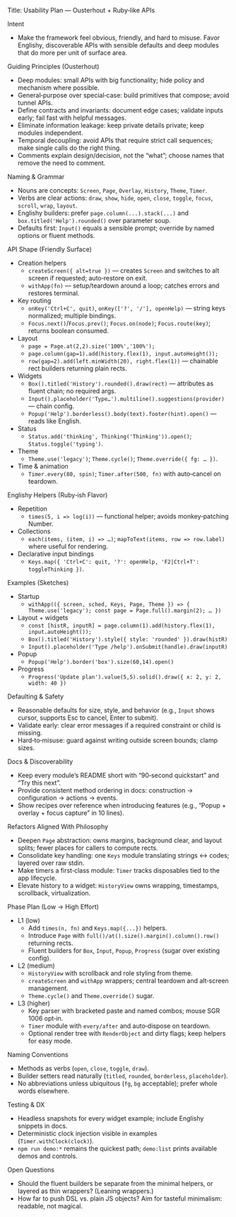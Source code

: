 Title: Usability Plan — Ousterhout + Ruby‑like APIs

Intent
- Make the framework feel obvious, friendly, and hard to misuse. Favor Englishy, discoverable APIs with sensible defaults and deep modules that do more per unit of surface area.

Guiding Principles (Ousterhout)
- Deep modules: small APIs with big functionality; hide policy and mechanism where possible.
- General‑purpose over special‑case: build primitives that compose; avoid tunnel APIs.
- Define contracts and invariants: document edge cases; validate inputs early; fail fast with helpful messages.
- Eliminate information leakage: keep private details private; keep modules independent.
- Temporal decoupling: avoid APIs that require strict call sequences; make single calls do the right thing.
- Comments explain design/decision, not the “what”; choose names that remove the need to comment.

Naming & Grammar
- Nouns are concepts: `Screen`, `Page`, `Overlay`, `History`, `Theme`, `Timer`.
- Verbs are clear actions: `draw`, `show`, `hide`, `open`, `close`, `toggle`, `focus`, `scroll`, `wrap`, `layout`.
- Englishy builders: prefer `page.column(...).stack(...)` and `box.titled('Help').rounded()` over parameter soup.
- Defaults first: `Input()` equals a sensible prompt; override by named options or fluent methods.

API Shape (Friendly Surface)
- Creation helpers
  - `createScreen({ alt=true })` — creates `Screen` and switches to alt screen if requested; auto‑restore on exit.
  - `withApp(fn)` — setup/teardown around a loop; catches errors and restores terminal.
- Key routing
  - `onKey('Ctrl+C', quit)`, `onKey(['?', '/'], openHelp)` — string keys normalized; multiple bindings.
  - `Focus.next()`/`Focus.prev()`; `Focus.on(node)`; `Focus.route(key)`; returns boolean consumed.
- Layout
  - `page = Page.at(2,2).size('100%','100%');`
  - `page.column(gap=1).add(history.flex(1), input.autoHeight());`
  - `row(gap=2).add(left.minWidth(20), right.flex(1))` — chainable rect builders returning plain rects.
- Widgets
  - `Box().titled('History').rounded().draw(rect)` — attributes as fluent chain; no required args.
  - `Input().placeholder('Type…').multiline().suggestions(provider)` — chain config.
  - `Popup('Help').borderless().body(text).footer(hint).open()` — reads like English.
- Status
  - `Status.add('thinking', Thinking('Thinking')).open()`; `Status.toggle('typing')`.
- Theme
  - `Theme.use('legacy')`; `Theme.cycle()`; `Theme.override({ fg: … })`.
- Time & animation
  - `Timer.every(80, spin)`; `Timer.after(500, fn)` with auto‑cancel on teardown.

Englishy Helpers (Ruby‑ish Flavor)
- Repetition
  - `times(5, i => log(i))` — functional helper; avoids monkey‑patching Number.
- Collections
  - `each(items, (item, i) => …)`; `mapToText(items, row => row.label)` where useful for rendering.
- Declarative input bindings
  - `Keys.map({ 'Ctrl+C': quit, '?': openHelp, 'F2|Ctrl+T': toggleThinking })`.

Examples (Sketches)
- Startup
  - `withApp(({ screen, sched, Keys, Page, Theme }) => { Theme.use('legacy'); const page = Page.full().margin(2); … })`
- Layout + widgets
  - `const [histR, inputR] = page.column(1).add(history.flex(1), input.autoHeight());`
  - `Box().titled('History').style({ style: 'rounded' }).draw(histR)`
  - `Input().placeholder('Type /help').onSubmit(handle).draw(inputR)`
- Popup
  - `Popup('Help').border('box').size(60,14).open()`
- Progress
  - `Progress('Update plan').value(5,5).solid().draw({ x: 2, y: 2, width: 40 })`

Defaulting & Safety
- Reasonable defaults for size, style, and behavior (e.g., `Input` shows cursor, supports Esc to cancel, Enter to submit).
- Validate early: clear error messages if a required constraint or child is missing.
- Hard‑to‑misuse: guard against writing outside screen bounds; clamp sizes.

Docs & Discoverability
- Keep every module’s README short with “90‑second quickstart” and “Try this next”.
- Provide consistent method ordering in docs: construction → configuration → actions → events.
- Show recipes over reference when introducing features (e.g., “Popup + overlay + focus capture” in 10 lines).

Refactors Aligned With Philosophy
- Deepen `Page` abstraction: owns margins, background clear, and layout splits; fewer places for callers to compute rects.
- Consolidate key handling: one `Keys` module translating strings ↔ codes; layered over raw stdin.
- Make timers a first‑class module: `Timer` tracks disposables tied to the app lifecycle.
- Elevate history to a widget: `HistoryView` owns wrapping, timestamps, scrollback, virtualization.

Phase Plan (Low → High Effort)
- L1 (low)
  - Add `times(n, fn)` and `Keys.map({...})` helpers.
  - Introduce `Page` with `full()/at().size().margin().column().row()` returning rects.
  - Fluent builders for `Box`, `Input`, `Popup`, `Progress` (sugar over existing config).
- L2 (medium)
  - `HistoryView` with scrollback and role styling from theme.
  - `createScreen` and `withApp` wrappers; central teardown and alt‑screen management.
  - `Theme.cycle()` and `Theme.override()` sugar.
- L3 (higher)
  - Key parser with bracketed paste and named combos; mouse SGR 1006 opt‑in.
  - `Timer` module with `every/after` and auto‑dispose on teardown.
  - Optional render tree with `RenderObject` and dirty flags; keep helpers for easy mode.

Naming Conventions
- Methods as verbs (`open`, `close`, `toggle`, `draw`).
- Builder setters read naturally (`titled`, `rounded`, `borderless`, `placeholder`).
- No abbreviations unless ubiquitous (`fg`, `bg` acceptable); prefer whole words elsewhere.

Testing & DX
- Headless snapshots for every widget example; include Englishy snippets in docs.
- Deterministic clock injection visible in examples (`Timer.withClock(clock)`).
- `npm run demo:*` remains the quickest path; `demo:list` prints available demos and controls.

Open Questions
- Should the fluent builders be separate from the minimal helpers, or layered as thin wrappers? (Leaning wrappers.)
- How far to push DSL vs. plain JS objects? Aim for tasteful minimalism: readable, not magical.

